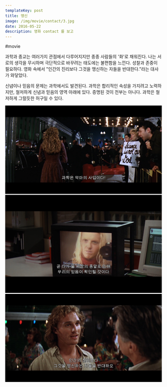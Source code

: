 ```yaml
---
templateKey: post
title: 맹신
image: /img/movie/contact/3.jpg
date: 2016-05-22
description: 영화 contact 를 보고
---
```


#movie 

과학과 종교는 여러가지 관점에서 다루어지지만 종종 사람들의 '화'로 채워진다. 나는 서로의 생각을 무시하며 극단적으로 바꾸려는 태도에는 불편함을 느낀다. 성찰과 존중이 필요하다.  영화 속에서 "인간의 진리보다 그것을 맹신하는 자들을 반대한다."라는 대사가 와닿았다.

신념이나 믿음의 문제는 과학에서도 발견된다. 과학은 합리적인 속성을 가지려고 노력하지만, 철저하게 신념과 믿음의 영역 아래에 있다. 증명된 것이 전부는 아니다. 과학은 철저하게 그럴듯한 허구일 수 있다. 


![contact](/img/movie/contact/3.jpg "contact")
![contact](/img/movie/contact/2.jpg "contact")
![contact](/img/movie/contact/1.jpg "contact")


